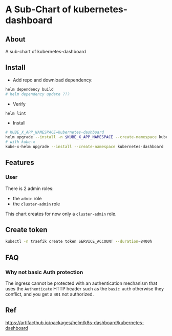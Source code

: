 # A Sub-Chart of kubernetes-dashboard

## About
A sub-chart of kubernetes-dashboard

## Install

* Add repo and download dependency:
```bash
helm dependency build
# helm dependency update ???
```
* Verify
```bash
helm lint
```
* Install
```bash
# KUBE_X_APP_NAMESPACE=kubernetes-dashboard
helm upgrade --install -n $KUBE_X_APP_NAMESPACE --create-namespace kubernetes-dashboard .
# with kube-x
kube-x-helm upgrade --install --create-namespace kubernetes-dashboard .
```

## Features
### User

There is 2 admin roles:
* the `admin` role
* the `cluster-admin` role

This chart creates for now only a `cluster-admin` role.

## Create token

```bash
kubectl -n traefik create token SERVICE_ACCOUNT --duration=8400h
```

## FAQ
### Why not basic Auth protection

The ingress cannot be protected with an authentication mechanism that uses the `Authenticate` HTTP header
such as the `basic auth` otherwise they conflict, and you get a `401` not authorized.


## Ref
https://artifacthub.io/packages/helm/k8s-dashboard/kubernetes-dashboard